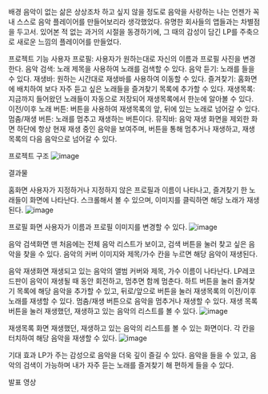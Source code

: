 배경
음악이 없는 삶은 상상조차 하고 싶지 않을 정도로 음악을 사랑하는 나는 언젠가 꼭 내 스스로 음악 플레이어를 만들어보리라 생각했었다. 유명한 회사들의 앱들과는 차별점을 두고서.
있어본 적 없는 과거의 시절을 동경하기에, 그 때의 감성이 담긴 LP를 주축으로 새로운 느낌의 플레이어를 만들었다.


프로젝트 기능
사용자 프로필: 사용자가 원하는대로 자신의 이름과 프로필 사진을 변경한다.
음악 검색: 노래 제목을 사용하여 노래를 검색할 수 있다.
음악 듣기: 노래를 들을 수 있다.
재생바: 원하는 시간대로 재생바를 사용하여 이동할 수 있다.
즐겨찾기: 홈화면에 배치하여 보다 자주 듣고 싶은 노래들을 즐겨찾기 목록에 추가할 수 있다.
재생목록: 지금까지 들어왔던 노래들이 자동으로 저장되어 재생목록에서 한눈에 알아볼 수 있다.
이전/이후 노래 버튼: 버튼을 사용하여 재생목록의 앞, 뒤에 있는 노래로 넘어갈 수 있다.
멈춤/재생 버튼: 노래를 멈추고 재생하는 버튼이다.
뮤직바: 음악 재생 화면을 제외한 화면 하단에 항상 현재 재생 중인 음악을 보여주며, 버튼을 통해 멈추거나 재생하고, 재생목록의 다음 음악으로 넘어갈 수 있다.

프로젝트 구조
![image](https://github.com/sunmay12/Android_minseo/assets/127862323/a08538d1-f914-4c9d-98fa-fb828208c2b3)


결과물

홈화면
사용자가 지정하거나 지정하지 않은 프로필과 이름이 나타나고, 즐겨찾기 한 노래들이 화면에 나타난다.
스크롤해서 볼 수 있으며, 이미지를 클릭하면 해당 노래가 재생된다.
![image](https://github.com/sunmay12/Android_minseo/assets/127862323/d76a05fd-36fb-4b05-b108-0f8819af8233)



프로필 화면
사용자가 이름과 프로필 이미지를 변경할 수 있다.
![image](https://github.com/sunmay12/Android_minseo/assets/127862323/9a189380-c780-424b-8d8a-4e8d3f0f55d6)



음악 검색화면
맨 처음에는 전체 음악 리스트가 보이고, 검색 버튼을 눌러 찾고 싶은 음악을 찾을 수 있다.
음악의 커버 이미지와 제목/가수 칸을 누르면 해당 음악이 재생된다.


음악 재생화면
재생되고 있는 음악의 앨범 커버와 제목, 가수 이름이 나타난다.
LP레코드판이 음악이 재생될 때 동안 회전하고, 멈추면 함께 멈춘다.
하트 버튼을 눌러 즐겨찾기 목록에 해당 음악을 추가할 수 있고,
뒤로/앞으로 버튼을 눌러 재생목록의 이전/이후 노래를 재생할 수 있다.
멈춤/재생 버튼으로 음악을 멈추거나 재생할 수 있다.
재생 목록 버튼을 눌러 재생했던, 재생하고 있는 음악의 리스트를 볼 수 있다.
![image](https://github.com/sunmay12/Android_minseo/assets/127862323/2c606037-ab95-464e-a6f8-c5e13060a43a)



재생목록 화면
재생했던, 재생하고 있는 음악의 리스트를 볼 수 있는 화면이다.
각 칸을 터치하여 해당 음악을 재생할 수 있다.
![image](https://github.com/sunmay12/Android_minseo/assets/127862323/8a19d786-2ce9-48f6-b1bb-1c3914a775d2)




기대 효과
LP가 주는 감성으로 음악을 더욱 깊이 즐길 수 있다.
음악을 들을 수 있고, 음악의 검색이 가능하며
내가 자주 듣는 노래를 즐겨찾기 해 편하게 들을 수 있다.

발표 영상
